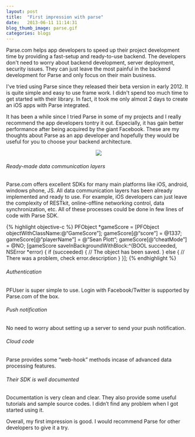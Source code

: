 ```yaml
---
layout: post
title:  "First impression with parse"
date:   2013-06-11 11:14:31
blog_thumb_image: parse.gif
categories: blogs
---
```

Parse.com helps app developers to speed up their project development time by providing a fast-setup and ready-to-use backend. The developers don't need to worry about backend development, server deployment, security issues. They can just leave the most painful in the backend development for Parse and only focus on their main business. 

I've tried using Parse since they released their beta version in early 2012. It is quite simple and easy to use frame work. I didn't spend too much time to get started with their library. In fact, it took me only almost 2 days to create an iOS apps with Parse integrated.

It has been a while since I tried Parse in some of my projects and I really recommend the app developers tontry it out. Especially, it has gain better performance after being acquired by the giant Facebook. These are my thoughts about Parse as an app developer and hopefully they would be useful for you to choose your backend architecture.

<p style="text-align: center;">
	<img src="{{ site.url }}/assets/img/blog/parse.png">
</p>

###### Ready-made data communication layers

Parse.com offers excellent SDKs for many main platforms like iOS, android, windows phone, JS. All data communication layers has been already implemented and ready to use. For example, iOS developers can just leave the complexity of RESTkit, online-offline networking control, data synchronization, etc. All of these processes could be done in few lines of code with Parse SDK.

{% highlight objective-c %}
PFObject *gameScore = [PFObject objectWithClassName:@“GameScore”];
gameScore[@“score”] = @1337;
gameScore[@“playerName”] = @“Sean Plott”;
gameScore[@“cheatMode”] = @NO;
[gameScore saveInBackgroundWithBlock:^(BOOL succeeded, NSError *error) {
 if (succeeded) {
   // The object has been saved.
 } else {
   // There was a problem, check error.description
 }
}];
{% endhighlight %}

###### Authentication
PFUser is super simple to use. Login with Facebook/Twitter is supported by Parse.com of the box.

###### Push notification
No need to worry about setting up a server to send your push notification.

###### Cloud code
Parse provides some “web-hook” methods incase of advanced data processing features.

###### Their SDK is well documented
Documentation is very clean and clear. They also provide some useful tutorials and sample source codes. I didn’t find any problem when I got started using it.

Overall, my first impression is good. I would recommend Parse for other developers to give it a try.